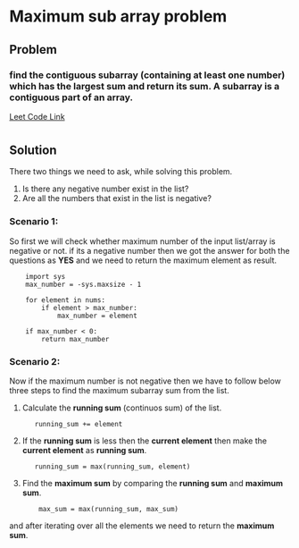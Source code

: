 # **Maximum sub array problem**

## **Problem**

### find the contiguous subarray (containing at least one number) which has the largest sum and return its sum. A **subarray** is a **contiguous** part of an array.

[Leet Code Link](https://leetcode.com/problems/maximum-subarray/)

#

## **Solution**

There two things we need to ask, while solving this problem.

1. Is there any negative number exist in the list?
2. Are all the numbers that exist in the list is negative?

### **Scenario 1**:

So first we will check whether maximum number of the input list/array is negative or not. if its a negative number then we got the answer for both the questions as **YES** and we need to return the maximum element as result.

```
    import sys
    max_number = -sys.maxsize - 1

    for element in nums:
        if element > max_number:
            max_number = element

    if max_number < 0:
        return max_number
```

### **Scenario 2**:

Now if the maximum number is not negative then we have to follow below three steps to find the maximum subarray sum from the list.

1. Calculate the **running sum** (continuos sum) of the list.
   ```
      running_sum += element
   ```
2. If the **running sum** is less then the **current element** then make the **current element** as **running sum**.
   ```
      running_sum = max(running_sum, element)
   ```
3. Find the **maximum sum** by comparing the **running sum** and **maximum sum**.
   ```
       max_sum = max(running_sum, max_sum)
   ```

and after iterating over all the elements we need to return the **maximum sum**.
